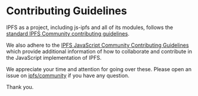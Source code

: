 # Contributing Guidelines

IPFS as a project, including js-ipfs and all of its modules, follows the [standard IPFS Community contributing guidelines](https://github.com/ipfs/community/blob/master/contribution-guidelines.md).

We also adhere to the [IPFS JavaScript Community Contributing Guidelines](https://github.com/ipfs/community/blob/master/js-code-guidelines.md) which provide additional information of how to collaborate and contribute in the JavaScript implementation of IPFS.

We appreciate your time and attention for going over these. Please open an issue on [ipfs/community](https://github.com/ipfs/community) if you have any question.

Thank you.
